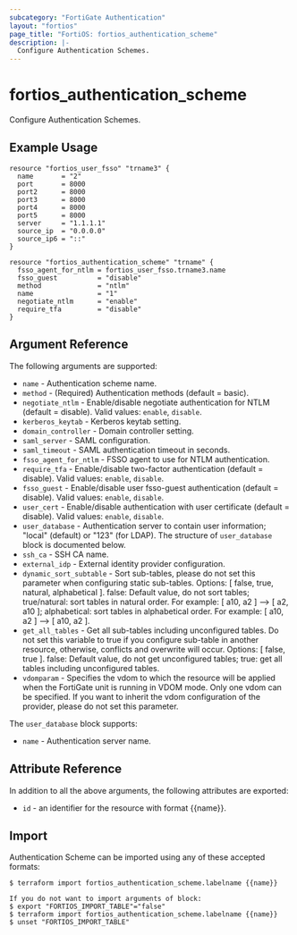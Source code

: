 ```yaml
---
subcategory: "FortiGate Authentication"
layout: "fortios"
page_title: "FortiOS: fortios_authentication_scheme"
description: |-
  Configure Authentication Schemes.
---
```


# fortios_authentication_scheme
Configure Authentication Schemes.

## Example Usage

```hcl
resource "fortios_user_fsso" "trname3" {
  name       = "2"
  port       = 8000
  port2      = 8000
  port3      = 8000
  port4      = 8000
  port5      = 8000
  server     = "1.1.1.1"
  source_ip  = "0.0.0.0"
  source_ip6 = "::"
}

resource "fortios_authentication_scheme" "trname" {
  fsso_agent_for_ntlm = fortios_user_fsso.trname3.name
  fsso_guest          = "disable"
  method              = "ntlm"
  name                = "1"
  negotiate_ntlm      = "enable"
  require_tfa         = "disable"
}
```

## Argument Reference

The following arguments are supported:

* `name` - Authentication scheme name.
* `method` - (Required) Authentication methods (default = basic).
* `negotiate_ntlm` - Enable/disable negotiate authentication for NTLM (default = disable). Valid values: `enable`, `disable`.
* `kerberos_keytab` - Kerberos keytab setting.
* `domain_controller` - Domain controller setting.
* `saml_server` - SAML configuration.
* `saml_timeout` - SAML authentication timeout in seconds.
* `fsso_agent_for_ntlm` - FSSO agent to use for NTLM authentication.
* `require_tfa` - Enable/disable two-factor authentication (default = disable). Valid values: `enable`, `disable`.
* `fsso_guest` - Enable/disable user fsso-guest authentication (default = disable). Valid values: `enable`, `disable`.
* `user_cert` - Enable/disable authentication with user certificate (default = disable). Valid values: `enable`, `disable`.
* `user_database` - Authentication server to contain user information; "local" (default) or "123" (for LDAP). The structure of `user_database` block is documented below.
* `ssh_ca` - SSH CA name.
* `external_idp` - External identity provider configuration.
* `dynamic_sort_subtable` - Sort sub-tables, please do not set this parameter when configuring static sub-tables. Options: [ false, true, natural, alphabetical ]. false: Default value, do not sort tables; true/natural: sort tables in natural order. For example: [ a10, a2 ] --> [ a2, a10 ]; alphabetical: sort tables in alphabetical order. For example: [ a10, a2 ] --> [ a10, a2 ].
* `get_all_tables` - Get all sub-tables including unconfigured tables. Do not set this variable to true if you configure sub-table in another resource, otherwise, conflicts and overwrite will occur. Options: [ false, true ]. false: Default value, do not get unconfigured tables; true: get all tables including unconfigured tables. 
* `vdomparam` - Specifies the vdom to which the resource will be applied when the FortiGate unit is running in VDOM mode. Only one vdom can be specified. If you want to inherit the vdom configuration of the provider, please do not set this parameter.

The `user_database` block supports:

* `name` - Authentication server name.


## Attribute Reference

In addition to all the above arguments, the following attributes are exported:
* `id` - an identifier for the resource with format {{name}}.

## Import

Authentication Scheme can be imported using any of these accepted formats:
```
$ terraform import fortios_authentication_scheme.labelname {{name}}

If you do not want to import arguments of block:
$ export "FORTIOS_IMPORT_TABLE"="false"
$ terraform import fortios_authentication_scheme.labelname {{name}}
$ unset "FORTIOS_IMPORT_TABLE"
```
